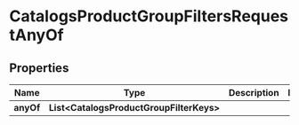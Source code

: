 

# CatalogsProductGroupFiltersRequestAnyOf


## Properties

| Name | Type | Description | Notes |
|------------ | ------------- | ------------- | -------------|
|**anyOf** | **List&lt;CatalogsProductGroupFilterKeys&gt;** |  |  |



